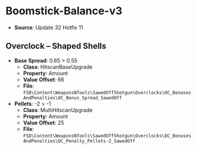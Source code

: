 # Boomstick-Balance-v3
* **Source**: Update 32 Hotfix 11

## Overclock – Shaped Shells
* **Base Spread**: 0.65 > 0.55
  * **Class**: HitscanBaseUpgrade
  * **Property**: Amount
  * **Value Offset**: 66
  * **File**: `FSD\Content\WeaponsNTools\SawedOffShotgun\Overclocks\OC_BonusesAndPenalties\OC_Bonus_Spread_SawedOff`
* **Pellets**: -2 > -1
  * **Class**: MultiHitscanUpgrade
  * **Property**: Amount
  * **Value Offset**: 25
  * **File**: `FSD\Content\WeaponsNTools\SawedOffShotgun\Overclocks\OC_BonusesAndPenalties\OC_Penalty_Pellets-2_SawedOff`
